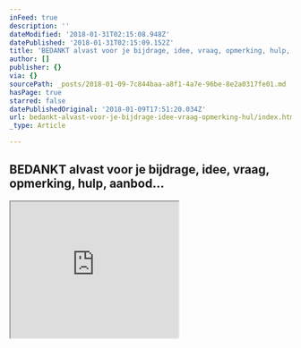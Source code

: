 ```yaml
---
inFeed: true
description: ''
dateModified: '2018-01-31T02:15:08.948Z'
datePublished: '2018-01-31T02:15:09.152Z'
title: 'BEDANKT alvast voor je bijdrage, idee, vraag, opmerking, hulp, aanbod…'
author: []
publisher: {}
via: {}
sourcePath: _posts/2018-01-09-7c844baa-a8f1-4a7e-96be-8e2a0317fe01.md
hasPage: true
starred: false
datePublishedOriginal: '2018-01-09T17:51:20.034Z'
url: bedankt-alvast-voor-je-bijdrage-idee-vraag-opmerking-hul/index.html
_type: Article

---
```

## BEDANKT alvast voor je bijdrage, idee, vraag, opmerking, hulp, aanbod...

<iframe src="https://the-grid.github.io/ed-userhtml/?g=eJxtzrsKwjAUgOFXCWePEdEikmQQvG2iCHaM7WkSTXpJosW3t9RJcP7h4-e2CsojiaEQYFJq44oxbVvznhSNZ-hvWLJrh112ys3mgncE0tsyGQHz5RSIQatNEjBbZEBGat2EEoOAIRZOxShg5OhIAVHONf326dy5CIi15Ox7IHkruSImYPVvRNsqDjdeUa8eGGkyttaR_p7Jl1Vkdzjuc87UILfyAz12S8s" height="244" style=""></iframe>